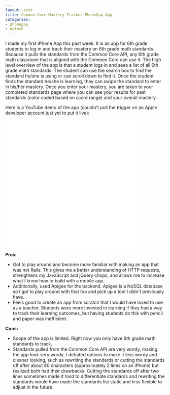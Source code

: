 ```yaml
---
layout: post
title: Common Core Mastery Tracker PhoneGap App
categories:
- phonegap
- edtech
---
```


I made my first iPhone App this past week. It is an app for 6th grade students to log in and track their mastery on 6th grade math standards. Because it pulls the standards from the Common Core API, any 6th grade math classroom that is aligned with the Common Core can use it. The high level overview of the app is that a student logs in and sees a list of all 6th grade math standards. The student can use the search box to find the standard he/she is using or can scroll down to find it. Once the student finds the standard he/she is learning, they can swipe the standard to enter in his/her mastery. Once you enter your mastery, you are taken to your completed standards page where you can see your results for past standards (color coded based on score range) and your overall mastery.

Here is a YouTube demo of the app (couldn't pull the trigger on an Apple developer account just yet to put it live):

<iframe frameborder="0" height="400" src="//www.youtube.com/embed/YZ_lPPVq5Jc" width="420"></iframe>

**Pros:**

- Got to play around and become more familiar with making an app that was not Rails. This gives me a better understanding of HTTP requests, strengthens my JavaScript and jQuery chops, and allows me to increase what I know how to build with a mobile app.
- Additionally, used Apigee for the backend. Apigee is a NoSQL database so I got to play around with that too and pick up a tool I didn't previously have.
- Feels good to create an app from scratch that I would have loved to use as a teacher. Students were more invested in learning if they had a way to track their learning outcomes, but having students do this with pencil and paper was inefficient.

**Cons:**

- Scope of the app is limited. Right now you only have 6th grade math standards to track.
- Standards pulled from the Common Core API are very wordy, making the app look very wordy. I debated options to make it less wordy and cleaner looking, such as rewriting the standards or cutting the standards off after about 80 characters (approximately 2 lines on an iPhone) but realized both had their drawbacks. Cutting the standards off after two lines sometimes made it hard to differentiate standards and rewriting the standards would have made the standards list static and less flexible to adjust in the future.
